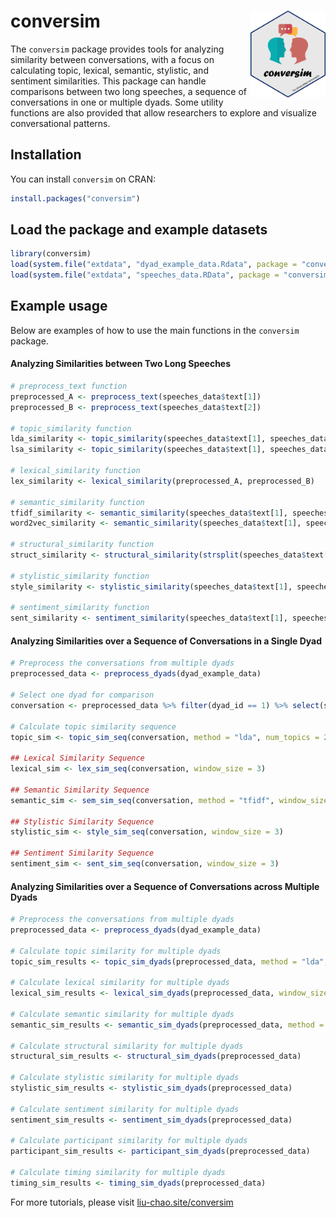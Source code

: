 
# conversim <img src="man/figures/conversim_logo.png" align="right" height="139" alt="logo" style="float:right; height:139px;"/>

The `conversim` package provides tools for analyzing similarity between
conversations, with a focus on calculating topic, lexical, semantic,
stylistic, and sentiment similarities. This package can handle
comparisons between two long speeches, a sequence of conversations in
one or multiple dyads. Some utility functions are also provided that
allow researchers to explore and visualize conversational patterns.

## Installation

You can install `conversim` on CRAN:

``` r
install.packages("conversim")
```

## Load the package and example datasets

``` r
library(conversim)
load(system.file("extdata", "dyad_example_data.Rdata", package = "conversim"))
load(system.file("extdata", "speeches_data.RData", package = "conversim"))
```

## Example usage

Below are examples of how to use the main functions in the `conversim`
package.

#### Analyzing Similarities between Two Long Speeches

``` r
# preprocess_text function
preprocessed_A <- preprocess_text(speeches_data$text[1])
preprocessed_B <- preprocess_text(speeches_data$text[2])

# topic_similarity function
lda_similarity <- topic_similarity(speeches_data$text[1], speeches_data$text[2], method = "lda", num_topics = 5)
lsa_similarity <- topic_similarity(speeches_data$text[1], speeches_data$text[2], method = "lsa", num_topics = 5)

# lexical_similarity function
lex_similarity <- lexical_similarity(preprocessed_A, preprocessed_B)

# semantic_similarity function
tfidf_similarity <- semantic_similarity(speeches_data$text[1], speeches_data$text[2], method = "tfidf")
word2vec_similarity <- semantic_similarity(speeches_data$text[1], speeches_data$text[2], method = "word2vec")

# structural_similarity function
struct_similarity <- structural_similarity(strsplit(speeches_data$text[1], "\n")[[1]], strsplit(speeches_data$text[2], "\n")[[1]])

# stylistic_similarity function
style_similarity <- stylistic_similarity(speeches_data$text[1], speeches_data$text[2])

# sentiment_similarity function
sent_similarity <- sentiment_similarity(speeches_data$text[1], speeches_data$text[2])
```

#### Analyzing Similarities over a Sequence of Conversations in a Single Dyad

``` r
# Preprocess the conversations from multiple dyads
preprocessed_data <- preprocess_dyads(dyad_example_data)

# Select one dyad for comparison
conversation <- preprocessed_data %>% filter(dyad_id == 1) %>% select(speaker_id, processed_text)

# Calculate topic similarity sequence
topic_sim <- topic_sim_seq(conversation, method = "lda", num_topics = 2, window_size = 3)

## Lexical Similarity Sequence
lexical_sim <- lex_sim_seq(conversation, window_size = 3)

## Semantic Similarity Sequence
semantic_sim <- sem_sim_seq(conversation, method = "tfidf", window_size = 3)

## Stylistic Similarity Sequence
stylistic_sim <- style_sim_seq(conversation, window_size = 3)

## Sentiment Similarity Sequence
sentiment_sim <- sent_sim_seq(conversation, window_size = 3)
```

#### Analyzing Similarities over a Sequence of Conversations across Multiple Dyads

``` r
# Preprocess the conversations from multiple dyads
preprocessed_data <- preprocess_dyads(dyad_example_data)

# Calculate topic similarity for multiple dyads
topic_sim_results <- topic_sim_dyads(preprocessed_data, method = "lda", num_topics = 3, window_size = 2)

# Calculate lexical similarity for multiple dyads
lexical_sim_results <- lexical_sim_dyads(preprocessed_data, window_size = 2)

# Calculate semantic similarity for multiple dyads
semantic_sim_results <- semantic_sim_dyads(preprocessed_data, method = "tfidf", window_size = 2)

# Calculate structural similarity for multiple dyads
structural_sim_results <- structural_sim_dyads(preprocessed_data)

# Calculate stylistic similarity for multiple dyads
stylistic_sim_results <- stylistic_sim_dyads(preprocessed_data)

# Calculate sentiment similarity for multiple dyads
sentiment_sim_results <- sentiment_sim_dyads(preprocessed_data)

# Calculate participant similarity for multiple dyads
participant_sim_results <- participant_sim_dyads(preprocessed_data)

# Calculate timing similarity for multiple dyads
timing_sim_results <- timing_sim_dyads(preprocessed_data)
```

For more tutorials, please visit
[liu-chao.site/conversim](https://liu-chao.site/conversim)

